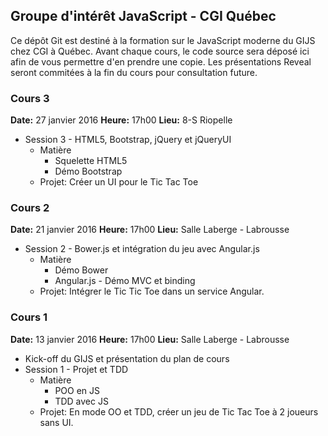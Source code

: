 ## Groupe d'intérêt JavaScript - CGI Québec
Ce dépôt Git est destiné à la formation sur le JavaScript moderne du GIJS chez CGI à Québec. Avant chaque cours, le code source sera déposé ici afin de vous permettre d'en prendre une copie. Les présentations Reveal seront commitées à la fin du cours pour consultation future.

### Cours 3
**Date:** 27 janvier 2016
**Heure:** 17h00
**Lieu:** 8-S Riopelle

* Session 3 - HTML5, Bootstrap, jQuery et jQueryUI
  * Matière
    * Squelette HTML5
    * Démo Bootstrap
  * Projet: Créer un UI pour le Tic Tac Toe

### Cours 2
**Date:** 21 janvier 2016
**Heure:** 17h00
**Lieu:** Salle Laberge - Labrousse

* Session 2 - Bower.js et intégration du jeu avec Angular.js
  * Matière
    * Démo Bower
    * Angular.js - Démo MVC et binding
  * Projet: Intégrer le Tic Tic Toe dans un service Angular.


### Cours 1
**Date:** 13 janvier 2016
**Heure:** 17h00
**Lieu:** Salle Laberge - Labrousse

* Kick-off du GIJS et présentation du plan de cours
* Session 1 - Projet et TDD
  * Matière
    * POO en JS
    * TDD avec JS
  * Projet: En mode OO et TDD, créer un jeu de Tic Tac Toe à 2 joueurs sans UI.
